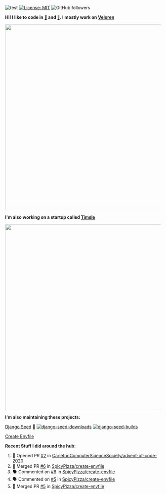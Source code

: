 ![test](https://hits.seeyoufarm.com/api/count/incr/badge.svg?url=https://github.com/AngelOnFira)
[![License: MIT](https://img.shields.io/badge/License-MIT-yellow.svg)](https://opensource.org/licenses/MIT)
![GitHub followers](https://img.shields.io/github/followers/angelonfira?style=social)

**Hi! I like to code in [:crab:](https://www.rust-lang.org/) and [:snake:](https://www.python.org/). I mostly work on [Veloren](https://veloren.net)**

<p align="center">
  <img width="600" src="https://media.discordapp.net/attachments/444005079410802699/730566298073038949/rsz_5f0656b6aa176.png">
</p>

**I'm also working on a startup called [Timsle](https://timsle.com)**

<p align="center">
  <img width="600" src="https://media.discordapp.net/attachments/444005079410802699/730566842674053130/rsz_5f0657242abb4.png">
</p>

**I'm also maintaining these projects:**

[Django Seed](https://github.com/Brobin/django-seed)
:seedling:
[![django-seed-downloads](https://pepy.tech/badge/django-seed)](https://pepy.tech/project/django-seed)
[![django-seed-builds](https://github.com/Brobin/django-seed/workflows/Test/badge.svg)](https://github.com/Brobin/django-seed)

[Create Envfile](https://github.com/SpicyPizza/create-envfile)

**Recent Stuff I did around the hub:**

<!--START_SECTION:activity-->
1. 💪 Opened PR [#2](https://github.com/CarletonComputerScienceSociety/advent-of-code-2020/pull/2) in [CarletonComputerScienceSociety/advent-of-code-2020](https://github.com/CarletonComputerScienceSociety/advent-of-code-2020)
2. 🎉 Merged PR [#6](https://github.com/SpicyPizza/create-envfile/pull/6) in [SpicyPizza/create-envfile](https://github.com/SpicyPizza/create-envfile)
3. 🗣 Commented on [#6](https://github.com/SpicyPizza/create-envfile/issues/6) in [SpicyPizza/create-envfile](https://github.com/SpicyPizza/create-envfile)
4. 🗣 Commented on [#5](https://github.com/SpicyPizza/create-envfile/issues/5) in [SpicyPizza/create-envfile](https://github.com/SpicyPizza/create-envfile)
5. 🎉 Merged PR [#5](https://github.com/SpicyPizza/create-envfile/pull/5) in [SpicyPizza/create-envfile](https://github.com/SpicyPizza/create-envfile)
<!--END_SECTION:activity-->
